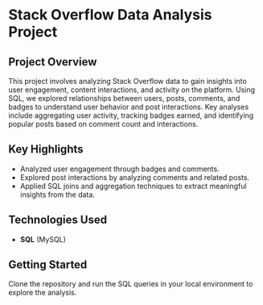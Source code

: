 # Stack Overflow Data Analysis Project

## Project Overview

This project involves analyzing Stack Overflow data to gain insights into user engagement, content interactions, and activity on the platform. Using SQL, we explored relationships between users, posts, comments, and badges to understand user behavior and post interactions. Key analyses include aggregating user activity, tracking badges earned, and identifying popular posts based on comment count and interactions.

## Key Highlights

- Analyzed user engagement through badges and comments.
- Explored post interactions by analyzing comments and related posts.
- Applied SQL joins and aggregation techniques to extract meaningful insights from the data.

## Technologies Used

- **SQL** (MySQL)

## Getting Started

Clone the repository and run the SQL queries in your local environment to explore the analysis.
